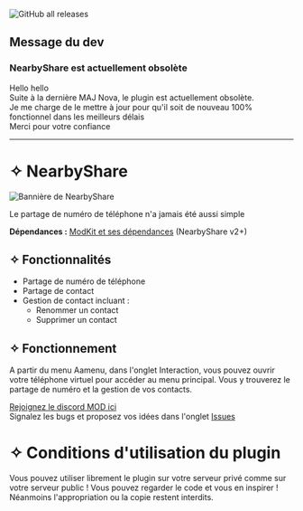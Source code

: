 ![GitHub all releases](https://img.shields.io/github/downloads/IceCubeFr/NearbyShare/total?style=plastic&label=Downloads&color=gold)
## Message du dev
### NearbyShare est actuellement obsolète
Hello hello  
Suite à la dernière MAJ Nova, le plugin est actuellement obsolète.  
Je me charge de le mettre à jour pour qu'il soit de nouveau 100% fonctionnel dans les meilleurs délais  
Merci pour votre confiance

----------------------------------------------------------------------------------------------------------------

# ✧ NearbyShare
![Bannière de NearbyShare](https://i.ibb.co/mFgYKgg/a-banner-with-the-text-nearbyshare-and-two-smartph-xo-HCZCZTUq-Dez0-KSc-AQSQ-Ws-MQ8-5-TRT-14-Sqc-Dc.jpg)

Le partage de numéro de téléphone n'a jamais été aussi simple

**Dépendances :** [ModKit et ses dépendances](https://github.com/Aarnow/NovaLife_ModKit-Releases/releases/latest) (NearbyShare v2+)

## ✧ Fonctionnalités
- Partage de numéro de téléphone
- Partage de contact
- Gestion de contact incluant :
  - Renommer un contact
  - Supprimer un contact

## ✧ Fonctionnement
A partir du menu Aamenu, dans l'onglet Interaction, vous pouvez ouvrir votre téléphone virtuel pour accéder au menu principal. Vous y trouverez le partage de numéro et la gestion de vos contacts.

[Rejoignez le discord MOD ici](https://discord.gg/8j2suEE9Mf)  
Signalez les bugs et proposez vos idées dans l'onglet [Issues](https://github.com/IceCubeFr/NearbyShare/issues)

# ✧ Conditions d'utilisation du plugin

Vous pouvez utiliser librement le plugin sur votre serveur privé comme sur votre serveur public ! Vous pouvez regarder le code et vous en inspirer ! Néanmoins l'appropriation ou la copie restent interdits.
